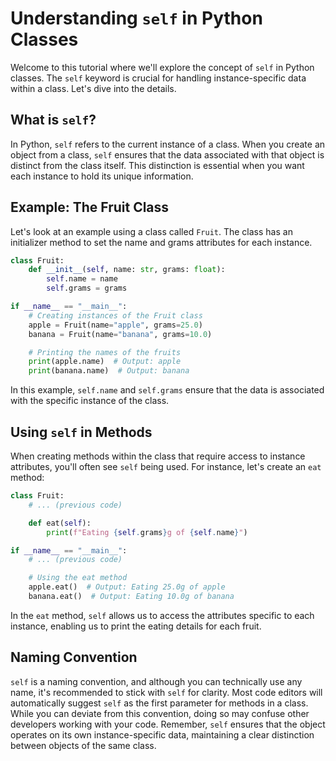 # Understanding `self` in Python Classes

Welcome to this tutorial where we'll explore the concept of `self` in Python classes. The `self` keyword is crucial for handling instance-specific data within a class. Let's dive into the details.

## What is `self`?

In Python, `self` refers to the current instance of a class. When you create an object from a class, `self` ensures that the data associated with that object is distinct from the class itself. This distinction is essential when you want each instance to hold its unique information.

## Example: The Fruit Class

Let's look at an example using a class called `Fruit`. The class has an initializer method to set the name and grams attributes for each instance.

```python
class Fruit:
    def __init__(self, name: str, grams: float):
        self.name = name
        self.grams = grams

if __name__ == "__main__":
    # Creating instances of the Fruit class
    apple = Fruit(name="apple", grams=25.0)
    banana = Fruit(name="banana", grams=10.0)

    # Printing the names of the fruits
    print(apple.name)  # Output: apple
    print(banana.name)  # Output: banana
```

In this example, `self.name` and `self.grams` ensure that the data is associated with the specific instance of the class.

## Using `self` in Methods

When creating methods within the class that require access to instance attributes, you'll often see `self` being used. For instance, let's create an `eat` method:

```python
class Fruit:
    # ... (previous code)

    def eat(self):
        print(f"Eating {self.grams}g of {self.name}")

if __name__ == "__main__":
    # ... (previous code)

    # Using the eat method
    apple.eat()  # Output: Eating 25.0g of apple
    banana.eat()  # Output: Eating 10.0g of banana
```

In the `eat` method, `self` allows us to access the attributes specific to each instance, enabling us to print the eating details for each fruit.

## Naming Convention

`self` is a naming convention, and although you can technically use any name, it's recommended to stick with `self` for clarity. Most code editors will automatically suggest `self` as the first parameter for methods in a class. While you can deviate from this convention, doing so may confuse other developers working with your code. Remember, `self` ensures that the object operates on its own instance-specific data, maintaining a clear distinction between objects of the same class.
